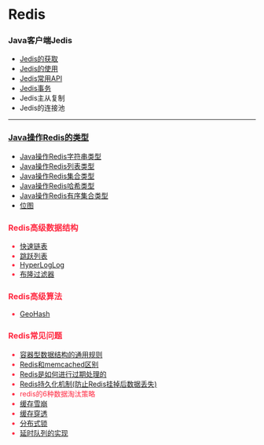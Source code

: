 # Redis

### Java客户端Jedis
* [Jedis的获取](https://github.com/Cynaith/Redis/blob/master/src/main/java/com/ly/redis/Jedis/getJedis.md)
* [Jedis的使用](https://github.com/Cynaith/Redis/blob/master/src/main/java/com/ly/redis/Jedis/useJedis.md)
* [Jedis常用API](https://github.com/Cynaith/Redis/blob/master/src/main/java/com/ly/redis/Jedis/apiForJedis.md)
* [Jedis事务](https://github.com/Cynaith/Redis/blob/master/src/main/java/com/ly/redis/Jedis/jedisAffairs.md)
* Jedis主从复制
* Jedis的连接池
---
### [Java操作Redis的类型](https://github.com/Cynaith/Redis/tree/master/src/main/java/com/ly/redis/DataType)
* [Java操作Redis字符串类型](https://github.com/Cynaith/Redis/blob/master/src/main/java/com/ly/redis/DataType/String.md)
* [Java操作Redis列表类型](https://github.com/Cynaith/Redis/blob/master/src/main/java/com/ly/redis/DataType/List.md)
* [Java操作Redis集合类型](https://github.com/Cynaith/Redis/blob/master/src/main/java/com/ly/redis/DataType/Set.md)
* [Java操作Redis哈希类型](https://github.com/Cynaith/Redis/blob/master/src/main/java/com/ly/redis/DataType/Hash.md)
* [Java操作Redis有序集合类型](https://github.com/Cynaith/Redis/blob/master/src/main/java/com/ly/redis/DataType/SortedSet1.md)
* <font color =#ff2941>[位图](https://github.com/Cynaith/Redis/blob/master/src/main/java/com/ly/redis/DataType/BitMap.md)

### Redis高级数据结构
* [快速链表](https://github.com/Cynaith/Redis/blob/master/src/main/java/com/ly/redis/DataType/List.md)
* [跳跃列表](https://github.com/Cynaith/Redis/blob/master/src/main/java/com/ly/redis/DataType/SortedSet1.md)
* [HyperLogLog](https://github.com/Cynaith/Redis/blob/master/src/main/java/com/ly/redis/DataType/HyperLogLog.md)
* [布隆过滤器](https://github.com/Cynaith/Redis/blob/master/src/main/java/com/ly/redis/Base/cacheThrough.md)

### Redis高级算法
* [GeoHash](https://github.com/Cynaith/Redis/blob/master/src/main/java/com/ly/redis/Algorithm/GeoHash.md)

### Redis常见问题
* [容器型数据结构的通用规则](https://github.com/Cynaith/Redis/blob/master/src/main/java/com/ly/redis/Base/containerRules.md)
* [Redis和memcached区别](https://github.com/Cynaith/Redis/blob/master/src/main/java/com/ly/redis/Base/whyRedis.md)
* [Redis是如何进行过期处理的](https://github.com/Cynaith/Redis/blob/master/src/main/java/com/ly/redis/Base/howToOverdue.md)
* [Redis持久化机制(防止Redis挂掉后数据丢失)](https://github.com/Cynaith/Redis/blob/master/src/main/java/com/ly/redis/Base/persistenceForRedis.md)
* redis的6种数据淘汰策略
* [缓存雪崩](https://github.com/Cynaith/Redis/blob/master/src/main/java/com/ly/redis/Base/cacheAvalanche.md)
* [缓存穿透](https://github.com/Cynaith/Redis/blob/master/src/main/java/com/ly/redis/Base/cacheThrough.md)
* [分布式锁](https://github.com/Cynaith/Redis/blob/master/src/main/java/com/ly/redis/Base/distributedLock.md)
* [延时队列的实现](https://github.com/Cynaith/Redis/blob/master/src/main/java/com/ly/redis/Base/delayQueue.md)
